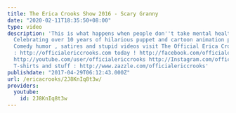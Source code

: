 ```yaml
---
title: The Erica Crooks Show 2016 - Scary Granny
date: "2020-02-11T18:35:50+08:00"
type: video
description: 'This is what happens when people don''t take mental health seriously.
  Celebrating over 10 years of hilarious puppet and cartoon animation parodies , Dark
  Comedy humor , satires and stupid videos visit The Official Erica Crooks Website
  : http://officialericcrooks.com today ! http://facebook.com/officialericcrooks http://twitter.com/crooks_erica
  http://youtube.com/user/officialericcrooks http://Instagram.com/officialericcrooks/
  T-shirts and stuff : http://www.zazzle.com/officialericcrooks'
publishdate: "2017-04-29T06:12:43.000Z"
url: /ericacrooks/2J8KnIq8t3w/
providers:
  youtube:
    id: 2J8KnIq8t3w
---
```

